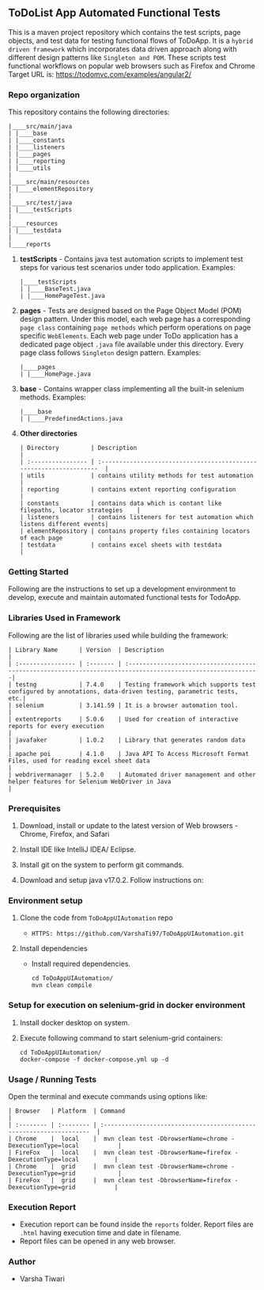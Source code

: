 ## ToDoList App Automated Functional Tests ##

This is a maven project repository which contains the test scripts, page objects, and test data for testing functional flows of ToDoApp. It is a `hybrid driven framework` which incorporates data driven approach along with different design patterns like `Singleton and POM`.
These scripts test functional workflows on popular web browsers such as Firefox and Chrome
Target URL is: https://todomvc.com/examples/angular2/

### Repo organization ###
This repository contains the following directories:

   ```
   |____src/main/java
   | |____base
   | |____constants
   | |____listeners
   | |____pages
   | |____reporting
   | |____utils
   |
   |____src/main/resources
   | |____elementRepository
   |
   |____src/test/java
   | |____testScripts
   |
   |____resources
   | |____testdata
   |
   |____reports
   ```

1. **testScripts** - Contains java test automation scripts to implement test steps for various test scenarios under 
todo application.
   Examples:
   ```
   |____testScripts
   | |____BaseTest.java
   | |____HomePageTest.java
   ```

2. **pages** - Tests are designed based on the Page Object Model (POM) design pattern. Under this model, each web page 
has a corresponding `page class` containing `page methods` which perform operations on page specific `WebElements`. 
Each web page under ToDo application has a dedicated page object `.java` file available under this directory. 
Every page class follows `Singleton` design pattern.
   Examples:
   ```
   |____pages
   | |____HomePage.java
   ```

3. **base** - Contains wrapper class implementing all the built-in selenium methods.
   Examples:
   ```
   |____base
   | |____PredefinedActions.java
   ```

4. **Other directories**
   ```
   | Directory         | Description                                                          |
   | :---------------- | :------------------------------------------------------------------  |
   | utils             | contains utility methods for test automation                         |
   | reporting         | contains extent reporting configuration                              |
   | constants         | contains data which is contant like filepaths, locator strategies    |
   | listeners         | contains listeners for test automation which listens different events|
   | elementRepository | contains property files containing locators of each page             |
   | testdata          | contains excel sheets with testdata                                  |
   ```

### Getting Started ###

Following are the instructions to set up a development environment to develop, execute and maintain automated 
functional tests for TodoApp.

### Libraries Used in Framework ###

Following are the list of libraries used while building the framework:

   ```
   | Library Name      | Version  | Description                                                                                                 |
   | :---------------- | :------- | :-----------------------------------------------------------------------------------------------------------|
   | testng            | 7.4.0    | Testing framework which supports test configured by annotations, data-driven testing, parametric tests, etc.|
   | selenium          | 3.141.59 | It is a browser automation tool.                                                                            |
   | extentreports     | 5.0.6    | Used for creation of interactive reports for every execution                                                |
   | javafaker         | 1.0.2    | Library that generates random data                                                                          |
   | apache poi        | 4.1.0    | Java API To Access Microsoft Format Files, used for reading excel sheet data                                |
   | webdrivermanager  | 5.2.0    | Automated driver management and other helper features for Selenium WebDriver in Java                        |
   ```

### Prerequisites ###

1. Download, install or update to the latest version of Web browsers - Chrome, Firefox, and Safari

2. Install IDE like IntelliJ IDEA/ Eclipse.

3. Install git on the system to perform git commands.

4. Download and setup java v17.0.2. Follow instructions on:

### Environment setup ###

1. Clone the code from `ToDoAppUIAutomation` repo
    - `HTTPS: https://github.com/VarshaTi97/ToDoAppUIAutomation.git`

2. Install dependencies
    - Install required dependencies.
      ```
      cd ToDoAppUIAutomation/
      mvn clean compile
      ```

### Setup for execution on selenium-grid in docker environment ###

1. Install docker desktop on system.

2. Execute following command to start selenium-grid containers:
   ```
   cd ToDoAppUIAutomation/
   docker-compose -f docker-compose.yml up -d
   ```

### Usage / Running Tests ###
Open the terminal and execute commands using options like:
   ```
   | Browser   | Platform  | Command                                                              |
   | :-------- | :-------- | :------------------------------------------------------------------  |
   | Chrome    |  local    |  mvn clean test -DbrowserName=chrome -DexecutionType=local           |
   | FireFox   |  local    |  mvn clean test -DbrowserName=firefox -DexecutionType=local          |
   | Chrome    |  grid     |  mvn clean test -DbrowserName=chrome -DexecutionType=grid            |
   | FireFox   |  grid     |  mvn clean test -DbrowserName=firefox -DexecutionType=grid           |
   ```
### Execution Report ###

- Execution report can be found inside the `reports` folder. Report files are `.html` having execution time and date in 
filename.
- Report files can be opened in any web browser.

### Author ###

- Varsha Tiwari
